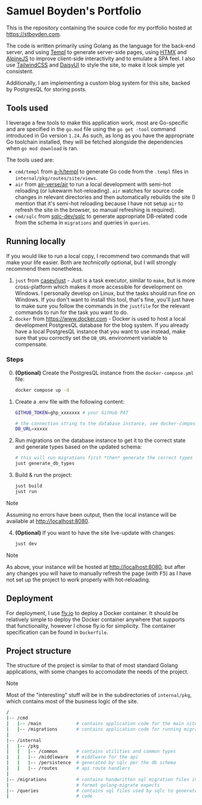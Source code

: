 # Samuel Boyden's Portfolio

This is the repository containing the source code for my portfolio hosted at
<https://stboyden.com>.

The code is written primarily using Golang as the language for the back-end
server, and using [Templ](https://templ.guide/) to generate server-side pages,
using [HTMX](https://htmx.org/) and [AlpineJS](https://alpinejs.dev/) to improve client-side interactivity and to emulate a
SPA feel. I also use [TailwindCSS](https://tailwindcss.com/) and [DaisyUI](https://daisyui.com/) to style the site, to make it look
simple yet consistent.

Additionally, I am implementing a custom blog system for this site, backed by
PostgresQL for storing posts.

## Tools used

I leverage a few tools to make this application work, most are Go-specific and
are specified in the `go.mod` file using the `go get -tool` command introduced
in Go version `1.24`. As such, as long as you have the appropriate Go toolchain
installed, they will be fetched alongside the dependencies when `go mod
download` is ran.

The tools used are:

- `cmd/templ` from [a-h/templ](https://github.com/a-h/templ) to generate Go code
  from the `.templ` files in `internal/pkg/routes/site/views`.
- `air` from [air-verse/air](https://github.com/air-verse/air) to run a local
  development with semi-hot reloading (or lukewarm hot-reloading). `air` watches
  for source code changes in relevant directories and then automatically
  rebuilds the site (I mention that it's semi-hot reloading because I have not
  setup `air` to refresh the site in the browser, so manual refreshing is
  required).
- `cmd/sqlc` from [sqlc-dev/sqlc](https://github.com/sqlc-dev/sqlc) to generate
  appropriate DB-related code from the schema in `migrations` and queries in
  `queries`.

## Running locally

If you would like to run a local copy, I recommend two commands that will make
your life easier. Both are *technically* optional, but I will strongly recommend
them nonetheless.

1. `just` from [casey/just](https://github.com/casey/just) - Just is a task
   executor, similar to `make`, but is more cross-platform which makes it more
   accessible for development on Windows. I personally develop on Linux, but the
   tasks should run fine on Windows. If you don't want to install this tool,
   that's fine, you'll just have to make sure you follow the commands in the
   `justfile` for the relevant commands to run for the task you want to do.
2. `docker` from <https://www.docker.com> - Docker is used to host a local
   development PostgresQL database for the blog system. If you already have a
   local PostgresQL instance that you want to use instead, make sure that you
   correctly set the `DB_URL` environment variable to compensate.

### Steps

0. **(Optional)** Create the PostgresQL instance from the `docker-compose.yml` file:

    ```bash
    docker compose up -d
    ```

1. Create a .env file with the following content:

    ```bash
    GITHUB_TOKEN=ghp_xxxxxxx # your GitHub PAT
    
    # the connection string to the database instance, see docker-compose.yml for the default connection string 
    DB_URL=xxxxx 
    ```

2. Run migrations on the database instance to get it to the correct state and
   generate types based on the updated schema:
  
    ```bash
    # this will run migrations first *then* generate the correct types
    just generate_db_types 
    ```

3. Build & run the project:

    ```bash
    just build
    just run
    ```

 > [!NOTE]
 >
 > Assuming no errors have been output, then the local instance will be
 > available at <http://localhost:8080>.

4. **(Optional)** If you want to have the site live-update with changes:

    ```bash
    just dev
    ```

 > [!NOTE]
 >
 > As above, your instance will be hosted at <http://localhost:8080>, but
 > after any changes you will have to manually refresh the page (with
 > <kbd>F5</kbd>) as I have not set up the project to work properly with
 > hot-reloading.

## Deployment

For deployment, I use [fly.io](https://fly.io) to deploy a Docker container. It
should be relatively simple to deploy the Docker container anywhere that
supports that functionality, however I chose fly.io for simplicity. The
container specification can be found in `Dockerfile`.

## Project structure

The structure of the project is similar to that of most standard Golang
applications, with some changes to accomodate the needs of the project.

> [!NOTE]
> Most of the "interesting" stuff will be in the subdirectories of
> `internal/pkg`, which contains most of the business logic of the site.

```bash
/
|-- /cmd
|   |-- /main             # contains application code for the main site
|   |-- /migrations       # contains application code for running migrations
|
|-- /internal
|   |-- /pkg
|   |   |-- /common       # contains utilities and common types
|   |   |-- /middleware   # middlware for the api
|   |   |-- /persistence  # generated by sqlc per the db schema
|   |   |-- /routes       # api route handlers
|
|-- /migrations           # contains handwritten sql migration files in the
|                         # format golang-migrate expects
|-- /queries              # contains sql files used by sqlc to generate Go
|                         # code
```
